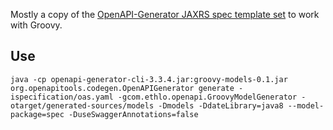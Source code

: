 Mostly a copy of the [OpenAPI-Generator JAXRS spec template set](https://github.com/OpenAPITools/openapi-generator/tree/master/modules/openapi-generator/src/main/resources/JavaJaxRS/spec) to work with Groovy.

## Use
```
java -cp openapi-generator-cli-3.3.4.jar:groovy-models-0.1.jar org.openapitools.codegen.OpenAPIGenerator generate -ispecification/oas.yaml -gcom.ethlo.openapi.GroovyModelGenerator -otarget/generated-sources/models -Dmodels -DdateLibrary=java8 --model-package=spec -DuseSwaggerAnnotations=false
```
